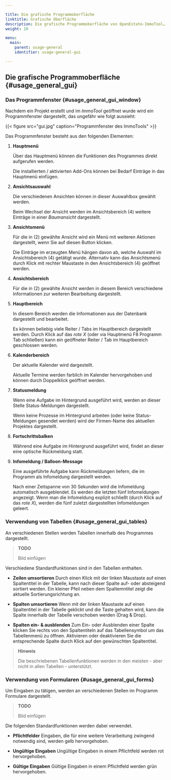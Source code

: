```yaml
---

title: Die grafische Programmoberfläche
linktitle: Grafische Oberfläche
description: Die grafische Programmoberfläche von OpenEstate-ImmoTool…
weight: 10

menu:
  main:
    parent: usage-general
    identifier: usage-general-gui

---
```



## Die grafische Programmoberfläche {#usage_general_gui}


### Das Programmfenster {#usage_general_gui_window}

Nachdem ein Projekt erstellt und im *ImmoTool* geöffnet wurde wird ein Programmfenster dargestellt, das ungefähr wie folgt aussieht:

{{< figure src="gui.jpg" caption="Programmfenster des ImmoTools" >}}

Das Programmfenster besteht aus den folgenden Elementen:

1.  **Hauptmenü**

    Über das Hauptmenü können die Funktionen des Programmes direkt aufgerufen werden.

    Die installierten / aktivierten Add-Ons können bei Bedarf Einträge in das Hauptmenü einfügen.

2.  **Ansichtsauswahl**

    Die verschiedenen Ansichten können in dieser Auswahlbox gewählt werden.

    Beim Wechsel der Ansicht werden im Ansichtsbereich (4) weitere Einträge in einer *Baumansicht* dargestellt.

3.  **Ansichtsmenü**

    Für die in (2) gewählte Ansicht wird ein Menü mit weiteren Aktionen dargestellt, wenn Sie auf diesen Button klicken.

    Die Einträge im erzeugten Menü hängen davon ab, welche Auswahl im Ansichtsbereich (4) getätigt wurde. Alternativ kann das Ansichtsmenü durch Klick mit rechter Maustaste in den Ansichtsbereich (4) geöffnet werden.

4.  **Ansichtsbereich**

    Für die in (2) gewählte Ansicht werden in diesem Bereich verschiedene Informationen zur weiteren Bearbeitung dargestellt.

5.  **Hauptbereich**

    In diesem Bereich werden die Informationen aus der Datenbank dargestellt und bearbeitet.

    Es können beliebig viele Reiter / Tabs im Hauptbereich dargestellt werden. Durch Klick auf das *rote X* (oder via Hauptmenü F8 Programm Tab schließen) kann ein geöffneter Reiter / Tab im Hauptbereich geschlossen werden.

6.  **Kalenderbereich**

    Der aktuelle Kalender wird dargestellt.

    Aktuelle Termine werden farblich im Kalender hervorgehoben und können durch Doppelklick geöffnet werden.

7.  **Statusmeldung**

    Wenn eine Aufgabe im Hintergrund ausgeführt wird, werden an dieser Stelle Status-Meldungen dargestellt.

    Wenn keine Prozesse im Hintergrund arbeiten (oder keine Status-Meldungen gesendet werden) wird der Firmen-Name des aktuellen Projektes dargestellt.

8.  **Fortschrittsbalken**

    Während eine Aufgabe im Hintergrund ausgeführt wird, findet an dieser eine optische Rückmeldung statt.

9.  **Infomeldung / Balloon-Message**

    Eine ausgeführte Aufgabe kann Rückmeldungen liefern, die im Programm als Infomeldung dargestellt werden.

    Nach einer Zeitspanne von 30 Sekunden wird die Infomeldung automatisch ausgeblendet. Es werden die letzten fünf Infomeldungen angezeigt. Wenn man die Infomeldung explizit schließt (durch Klick auf das *rote X*), werden die fünf zuletzt dargestellten Infomeldungen geleert.


### Verwendung von Tabellen {#usage_general_gui_tables}

An verschiedenen Stellen werden Tabellen innerhalb des Programmes dargestellt.

> **TODO**
>
> Bild einfügen

Verschiedene Standardfunktionen sind in den Tabellen enthalten.

*   **Zeilen umsortieren**
    Durch einen Klick mit der linken Maustaste auf einen Spaltentitel in der Tabelle, kann nach dieser Spalte auf- oder absteigend sortiert werden. Ein kleiner Pfeil neben dem Spaltemntitel zeigt die aktuelle Sortierungsrichtung an.

*   **Spalten umsortieren**
    Wenn mit der linken Maustaste auf einen Spaltentitel in der Tabelle geklickt und die Taste gehalten wird, kann die Spalte innerhalb der Tabelle verschoben werden (Drag & Drop).

*   **Spalten ein- & ausblenden**
    Zum Ein- oder Ausblenden einer Spalte klicken Sie rechts von den Spaltentiteln auf das Tabellensymbol um das Tabellenmenü zu öffnen. Aktivieren oder deaktivieren Sie die entsprechende Spalte durch Klick auf den gewünschten Spaltentitel.

> **Hinweis**
>
> Die beschriebenen Tabellenfunktionen werden in den meisten - aber nicht in allen Tabellen - unterstützt.


### Verwendung von Formularen {#usage_general_gui_forms}

Um Eingaben zu tätigen, werden an verschiedenen Stellen im Programm Formulare dargestellt.

> **TODO**
>
> Bild einfügen

Die folgenden Standardfunktionen werden dabei verwendet.

*   **Pflichtfelder**
    Eingaben, die für eine weitere Verarbeitung zwingend notwendig sind, werden gelb hervorgehoben.

*   **Ungültige Eingaben**
    Ungültige Eingaben in einem Pflichtfeld werden rot hervorgehoben.

*   **Gültige Eingaben**
    Gültige Eingaben in einem Pflichtfeld werden grün hervorgehoben.


